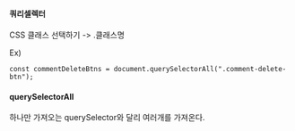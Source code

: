 
#### 쿼리셀렉터

CSS 클래스 선택하기 -> .클래스명

Ex)
```
const commentDeleteBtns = document.querySelectorAll(".comment-delete-btn");
```

#### querySelectorAll

하나만 가져오는 querySelector와 달리 여러개를 가져온다.

